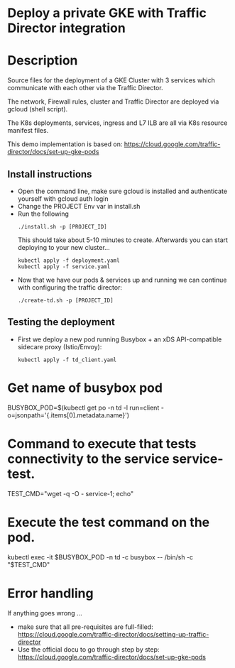 # Deploy a private GKE with Traffic Director integration

# Description
Source files for the deployment of a GKE Cluster with 3 services which communicate with each other via the Traffic Director.

The network, Firewall rules, cluster and Traffic Director are deployed via gcloud (shell script).

The K8s deployments, services, ingress and L7 ILB are all via K8s resource manifest files.

This demo implementation is based on: https://cloud.google.com/traffic-director/docs/set-up-gke-pods



## Install instructions
* Open the command line, make sure gcloud is installed and authenticate yourself with gcloud auth login
* Change the PROJECT Env var in install.sh
* Run the following
    ```
    ./install.sh -p [PROJECT_ID]
    ```
    This should take about 5-10 minutes to create.
    Afterwards you can start deploying to your new cluster...
    ```
    kubectl apply -f deployment.yaml
    kubectl apply -f service.yaml
    ```
* Now that we have our pods & services up and running we can continue with configuring the traffic director:
    ```
    ./create-td.sh -p [PROJECT_ID]
    ```


## Testing the deployment
* First we deploy a new pod running Busybox + an xDS API-compatible sidecare proxy (Istio/Envoy):
    ```
    kubectl apply -f td_client.yaml
    ```


# Get name of busybox pod
BUSYBOX_POD=$(kubectl get po -n td -l run=client -o=jsonpath='{.items[0].metadata.name}')

# Command to execute that tests connectivity to the service service-test.
TEST_CMD="wget -q -O - service-1; echo"

# Execute the test command on the pod.
kubectl exec -it $BUSYBOX_POD -n td -c busybox -- /bin/sh -c "$TEST_CMD"



# Error handling
If anything goes wrong ...
* make sure that all pre-requisites are full-filled: https://cloud.google.com/traffic-director/docs/setting-up-traffic-director
* Use the official docu to go through step by step: https://cloud.google.com/traffic-director/docs/set-up-gke-pods